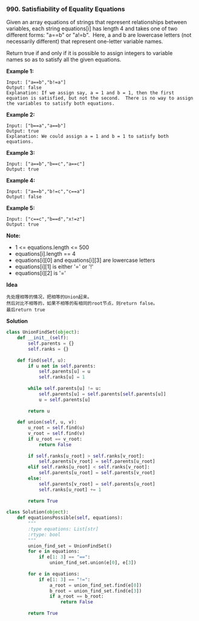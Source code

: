 ### 990. Satisfiability of Equality Equations

Given an array equations of strings that represent relationships between variables, each string equations[i] has length 4 and takes one of two different forms: "a==b" or "a!=b".  Here, a and b are lowercase letters (not necessarily different) that represent one-letter variable names.

Return true if and only if it is possible to assign integers to variable names so as to satisfy all the given equations.

**Example 1:**
```
Input: ["a==b","b!=a"]
Output: false
Explanation: If we assign say, a = 1 and b = 1, then the first equation is satisfied, but not the second.  There is no way to assign the variables to satisfy both equations.
```

**Example 2:**
```
Input: ["b==a","a==b"]
Output: true
Explanation: We could assign a = 1 and b = 1 to satisfy both equations.
```

**Example 3:**
```
Input: ["a==b","b==c","a==c"]
Output: true
```

**Example 4:**
```
Input: ["a==b","b!=c","c==a"]
Output: false
```

**Example 5:**
```
Input: ["c==c","b==d","x!=z"]
Output: true
```

**Note:**
- 1 <= equations.length <= 500
- equations[i].length == 4
- equations[i][0] and equations[i][3] are lowercase letters
- equations[i][1] is either '=' or '!'
- equations[i][2] is '='

**Idea**
```
先处理相等的情况，把相等的Union起来。
然后对比不相等的，如果不相等的有相同的root节点，则return false。
最后return true
```

**Solution**
```Python
class UnionFindSet(object):
    def __init__(self):
        self.parents = {}
        self.ranks = {}
        
    def find(self, u):
        if u not in self.parents:
            self.parents[u] = u
            self.ranks[u] = 1
        
        while self.parents[u] != u:
            self.parents[u] = self.parents[self.parents[u]]
            u = self.parents[u]
            
        return u
    
    def union(self, u, v):
        u_root = self.find(u)
        v_root = self.find(v)
        if u_root == v_root:
            return False
        
        if self.ranks[u_root] > self.ranks[v_root]:
            self.parents[v_root] = self.parents[u_root]
        elif self.ranks[u_root] < self.ranks[v_root]:
            self.parents[u_root] = self.parents[v_root]
        else:
            self.parents[v_root] = self.parents[u_root]
            self.ranks[u_root] += 1
        
        return True
        
class Solution(object):
    def equationsPossible(self, equations):
        """
        :type equations: List[str]
        :rtype: bool
        """
        union_find_set = UnionFindSet()
        for e in equations:
            if e[1: 3] == "==":
                union_find_set.union(e[0], e[3])
        
        for e in equations:
            if e[1: 3] == "!=":
                a_root = union_find_set.find(e[0])
                b_root = union_find_set.find(e[3])
                if a_root == b_root:
                    return False
        
        return True
```
